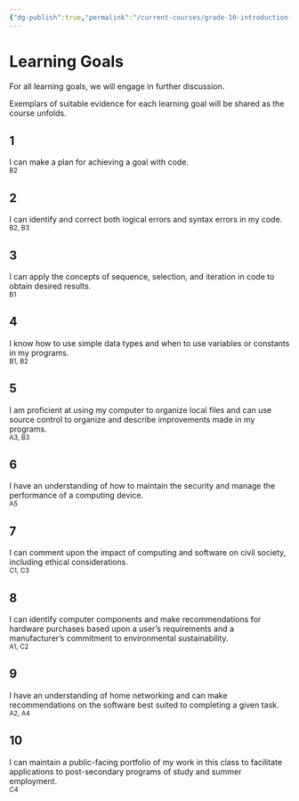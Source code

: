 ```yaml
---
{"dg-publish":true,"permalink":"/current-courses/grade-10-introduction-to-computer-studies/learning-goals/","dgHomeLink":false,"dgPassFrontmatter":false}
---
```


# Learning Goals
For all learning goals, we will engage in further discussion.

Exemplars of suitable evidence for each learning goal will be shared as the course unfolds.

## 1

I can make a plan for achieving a goal with code.<br/><small>B2</small>

## 2

I can identify and correct both logical errors and syntax errors in my code.<br/><small>B2, B3</small>

## 3

I can apply the concepts of sequence, selection, and iteration in code to obtain desired results.<br/><small>B1</small>

## 4

I know how to use simple data types and when to use variables or constants in my programs.<br/><small>B1, B2</small>

## 5

I am proficient at using my computer to organize local files and can use source control to organize and describe improvements made in my programs.<br/><small>A3, B3</small>

## 6

I have an understanding of how to maintain the security and manage the performance of a computing device.<br/><small>A5</small>

## 7

I can comment upon the impact of computing and software on civil society, including ethical considerations.<br/><small>C1, C3</small>

## 8

I can identify computer components and make recommendations for hardware purchases based upon a user’s requirements and a manufacturer’s commitment to environmental sustainability.<br/><small>A1, C2</small>

## 9

I have an understanding of home networking and can make recommendations on the software best suited to completing a given task.<br/><small>A2, A4</small>

## 10

I can maintain a public-facing portfolio of my work in this class to facilitate applications to post-secondary programs of study and summer employment.<br/><small>C4</small>

